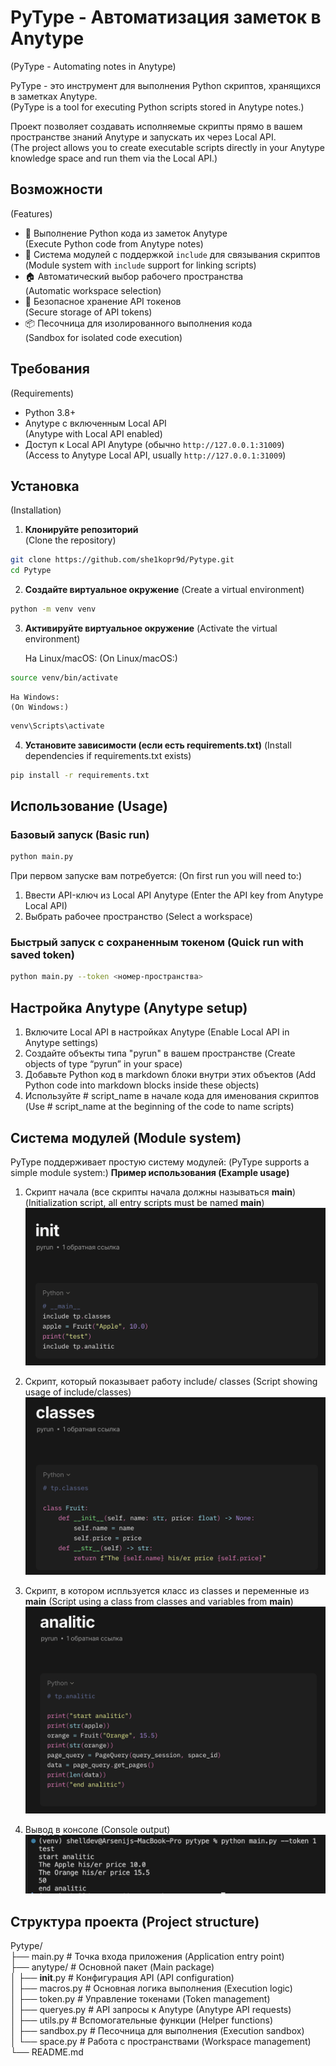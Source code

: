 # PyType - Автоматизация заметок в Anytype  
(PyType - Automating notes in Anytype)  
  
PyType - это инструмент для выполнения Python скриптов, хранящихся в заметках Anytype.  
(PyType is a tool for executing Python scripts stored in Anytype notes.)  

Проект позволяет создавать исполняемые скрипты прямо в вашем пространстве знаний Anytype и запускать их через Local API.  
(The project allows you to create executable scripts directly in your Anytype knowledge space and run them via the Local API.)  
  
## Возможности  
(Features)  
  
- 🐍 Выполнение Python кода из заметок Anytype  
  (Execute Python code from Anytype notes)  
- 🔗 Система модулей с поддержкой `include` для связывания скриптов  
  (Module system with `include` support for linking scripts)  
- 🏠 Автоматический выбор рабочего пространства  
  (Automatic workspace selection)  
- 🔐 Безопасное хранение API токенов  
  (Secure storage of API tokens)  
- 📦 Песочница для изолированного выполнения кода  
  (Sandbox for isolated code execution)  
  
## Требования  
(Requirements)  
  
- Python 3.8+  
- Anytype с включенным Local API  
  (Anytype with Local API enabled)  
- Доступ к Local API Anytype (обычно `http://127.0.0.1:31009`)  
  (Access to Anytype Local API, usually `http://127.0.0.1:31009`)  
  
## Установка  
(Installation)  
  
1. **Клонируйте репозиторий**  
   (Clone the repository)  
```bash  
git clone https://github.com/she1kopr9d/Pytype.git  
cd Pytype
```

2. **Создайте виртуальное окружение**
    (Create a virtual environment)
```bash
python -m venv venv
```

3. **Активируйте виртуальное окружение**
    (Activate the virtual environment)
    
    На Linux/macOS:
    (On Linux/macOS:)

```bash
source venv/bin/activate
```

    На Windows:
    (On Windows:)

```bash
venv\Scripts\activate
```

4. **Установите зависимости (если есть requirements.txt)**
    (Install dependencies if requirements.txt exists)
```bash
pip install -r requirements.txt
```

## Использование (Usage)

### Базовый запуск (Basic run)
```bash
python main.py
```

При первом запуске вам потребуется:
(On first run you will need to:)

1. Ввести API-ключ из Local API Anytype
    (Enter the API key from Anytype Local API)
2. Выбрать рабочее пространство
    (Select a workspace)


### Быстрый запуск с сохраненным токеном (Quick run with saved token)

```bash
python main.py --token <номер-пространства>
```

## Настройка Anytype (Anytype setup)
1. Включите Local API в настройках Anytype
    (Enable Local API in Anytype settings)
2. Создайте объекты типа "pyrun" в вашем пространстве
    (Create objects of type “pyrun” in your space)
3. Добавьте Python код в markdown блоки внутри этих объектов
    (Add Python code into markdown blocks inside these objects)
4. Используйте # script_name в начале кода для именования скриптов
    (Use # script_name at the beginning of the code to name scripts)


## Система модулей (Module system)
PyType поддерживает простую систему модулей:
(PyType supports a simple module system:)
**Пример использования (Example usage)**

1. Скрипт начала (все скрипты начала должны называться __main__)
(Initialization script, all entry scripts must be named __main__)
![](docs/img/init_script.png)

2. Скрипт, который показывает работу include/ classes
(Script showing usage of include/classes)
![](docs/img/classes_script.png)

3. Скрипт, в котором испльзуется класс из classes и переменные из __main__
(Script using a class from classes and variables from __main__)
![](docs/img/analitic_script.png)

4. Вывод в консоле
(Console output)
![](docs/img/console.png)


## Структура проекта (Project structure)

Pytype/  
├── main.py              # Точка входа приложения (Application entry point)  
├── anytype/             # Основной пакет (Main package)  
│   ├── __init__.py      # Конфигурация API (API configuration)  
│   ├── macros.py        # Основная логика выполнения (Execution logic)  
│   ├── token.py         # Управление токенами (Token management)  
│   ├── queryes.py       # API запросы к Anytype (Anytype API requests)  
│   ├── utils.py         # Вспомогательные функции (Helper functions)  
│   ├── sandbox.py       # Песочница для выполнения (Execution sandbox)  
│   └── space.py         # Работа с пространствами (Workspace management)  
└── README.md  
